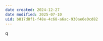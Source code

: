 ```yaml
---
date created: 2024-12-27
date modified: 2025-07-10
uid: b817d8f1-f48e-4c68-a6ac-930ae6e0cd82
---
```


q
